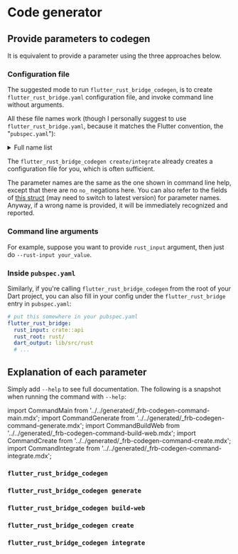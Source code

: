 # Code generator

## Provide parameters to codegen

It is equivalent to provide a parameter using the three approaches below.

### Configuration file

The suggested mode to run `flutter_rust_bridge_codegen`,
is to create `flutter_rust_bridge.yaml` configuration file,
and invoke command line without arguments.

All these file names work
(though I personally suggest to use `flutter_rust_bridge.yaml`,
because it matches the Flutter convention, the "`pubspec.yaml`"):

<details>
<summary>Full name list</summary>

- `.flutter_rust_bridge.yml`
- `.flutter_rust_bridge.yaml`
- `.flutter_rust_bridge.json`
- `flutter_rust_bridge.yml`
- `flutter_rust_bridge.yaml` (suggested)
- `flutter_rust_bridge.json`

</details>

The `flutter_rust_bridge_codegen create/integrate` already creates a configuration file for you,
which is often sufficient.

The parameter names are the same as the one shown in command line help,
except that there are no `no_` negations here.
You can also refer to the fields of
[this struct](https://docs.rs/flutter_rust_bridge_codegen/2.0.0-dev.0/lib_flutter_rust_bridge_codegen/codegen/struct.Config.html)
(may need to switch to latest version)
for parameter names.
Anyway, if a wrong name is provided, it will be immediately recognized and reported.

### Command line arguments

For example, suppose you want to provide `rust_input` argument,
then just do `--rust-input your_value`.

### Inside `pubspec.yaml`

Similarly, if you're calling `flutter_rust_bridge_codegen` from the root of your Dart project,
you can also fill in your config under the `flutter_rust_bridge` entry in `pubspec.yaml`:

```yaml
# put this somewhere in your pubspec.yaml
flutter_rust_bridge:
  rust_input: crate::api
  rust_root: rust/
  dart_output: lib/src/rust
  # ...
```

## Explanation of each parameter

Simply add `--help` to see full documentation. The following is a snapshot when running the command with `--help`:

import CommandMain from '../../generated/_frb-codegen-command-main.mdx';
import CommandGenerate from '../../generated/_frb-codegen-command-generate.mdx';
import CommandBuildWeb from '../../generated/_frb-codegen-command-build-web.mdx';
import CommandCreate from '../../generated/_frb-codegen-command-create.mdx';
import CommandIntegrate from '../../generated/_frb-codegen-command-integrate.mdx';

### `flutter_rust_bridge_codegen`

<CommandMain/>

### `flutter_rust_bridge_codegen generate`

<CommandGenerate/>

### `flutter_rust_bridge_codegen build-web`

<CommandBuildWeb/>

### `flutter_rust_bridge_codegen create`

<CommandCreate/>

### `flutter_rust_bridge_codegen integrate`

<CommandIntegrate/>
